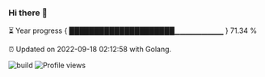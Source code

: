### Hi there 👋 

⏳ Year progress { █████████████████████▁▁▁▁▁▁▁▁▁ } 71.34 %

⏰ Updated on 2022-09-18 02:12:58 with Golang.

![build](https://github.com/shenxianpeng/year-progress/workflows/build/badge.svg) ![Profile views](https://gpvc.arturio.dev/shenxianpeng)